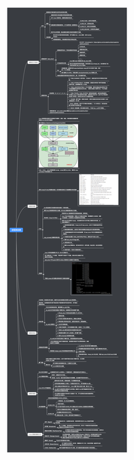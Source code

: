 ![](https://github.com/zouyingjie/arts/blob/master/image/%E8%BF%9B%E7%A8%8B%E9%82%A3%E4%BA%9B%E4%BA%8B.png)